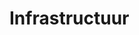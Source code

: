 <!-----------------------------







   :warning: Dit bestand wordt automatisch gegenereerd.
   :warning: Handmatige toevoegingen worden overschreven.







----------------------------->
# Infrastructuur